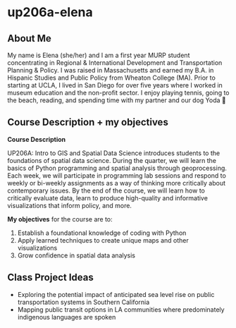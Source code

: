 # up206a-elena
## About Me
My name is Elena (she/her) and I am a first year MURP student concentrating in Regional & International Development and Transportation Planning & Policy. I was raised in Massachusetts and earned my B.A. in Hispanic Studies and Public Policy from Wheaton College (MA). Prior to starting at UCLA, I lived in San Diego for over five years where I worked in museum education and the non-profit sector. I enjoy playing tennis, going to the beach, reading, and spending time with my partner and our dog Yoda :dog: 
## Course Description + my objectives
**Course Description**

UP206A: Intro to GIS and Spatial Data Science introduces students to the foundations of spatial data science. During the quarter, we will learn the basics of Python programming and spatial analysis through geoprocessing. Each week, we will participate in programming lab sessions and respond to weekly or bi-weekly assignments as a way of thinking more critically about contemporary issues. By the end of the course, we will learn how to critically evaluate data, learn to produce high-quality and informative visualizations that inform policy, and more. 

**My objectives** for the course are to:

1. Establish a foundational knowledge of coding with Python
2. Apply learned techniques to create unique maps and other visualizations
3. Grow confidence in spatial data analysis
## Class Project Ideas
- Exploring the potential impact of anticipated sea level rise on public transportation systems in Southern California
- Mapping public transit options in LA communities where predominately indigenous languages are spoken
